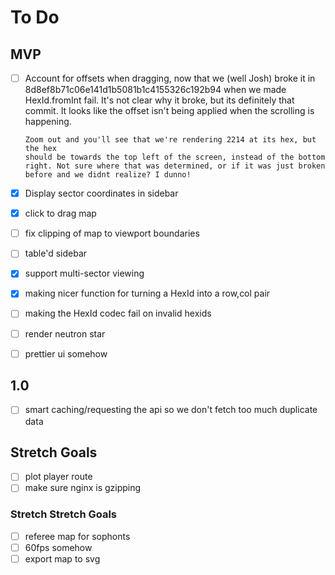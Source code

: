 # To Do

## MVP
* [ ] Account for offsets when dragging, now that we (well Josh) broke it in
	  8d8ef8b71c06e141d1b5081b1c4155326c192b94 when we made HexId.fromInt fail.
	  It's not clear why it broke, but its definitely that commit. It looks
	  like the offset isn't being applied when the scrolling is happening.

	  Zoom out and you'll see that we're rendering 2214 at its hex, but the hex
	  should be towards the top left of the screen, instead of the bottom
	  right. Not sure where that was determined, or if it was just broken
	  before and we didnt realize? I dunno!

* [X] Display sector coordinates in sidebar
* [X] click to drag map
* [ ] fix clipping of map to viewport boundaries
* [ ] table'd sidebar
* [X] support multi-sector viewing
* [X] making nicer function for turning a HexId into a row,col pair
* [ ] making the HexId codec fail on invalid hexids
* [ ] render neutron star
* [ ] prettier ui somehow

## 1.0
* [ ] smart caching/requesting the api so we don't fetch too much duplicate data

## Stretch Goals
* [ ] plot player route
* [ ] make sure nginx is gzipping

### Stretch Stretch Goals

* [ ] referee map for sophonts
* [ ] 60fps somehow
* [ ] export map to svg
